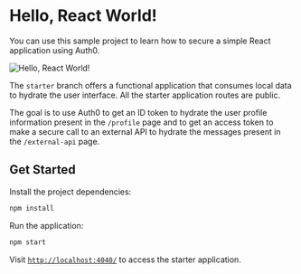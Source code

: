 # Hello, React World!

You can use this sample project to learn how to secure a simple React application using Auth0.

![Hello, React World!](https://cdn.auth0.com/blog/hello-auth0/hello-react.png)

The `starter` branch offers a functional application that consumes local data to hydrate the user interface. All the starter application routes are public.

The goal is to use Auth0 to get an ID token to hydrate the user profile information present in the `/profile` page and to get an access token to make a secure call to an external API to hydrate the messages present in the `/external-api` page.

## Get Started

Install the project dependencies:

```bash
npm install
```

Run the application:

```bash
npm start
```

Visit [`http://localhost:4040/`](http://localhost:4040/) to access the starter application.
